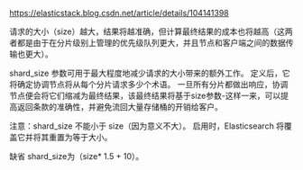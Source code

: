 https://elasticstack.blog.csdn.net/article/details/104141398

请求的大小（size）越大，结果将越准确，但计算最终结果的成本也将越高（这两者都是由于在分片级别上管理的优先级队列更大，并且节点和客户端之间的数据传输也更大）。

shard_size 参数可用于最大程度地减少请求的大小带来的额外工作。 定义后，它将确定协调节点将从每个分片请求多少个术语。 一旦所有分片都做出响应，协调节点便会将它们缩减为最终结果，该最终结果将基于size参数-这样一来，可以提高返回条款的准确性，并避免流回大量存储桶的开销给客户。

注意：shard_size 不能小于 size（因为意义不大）。 启用时，Elasticsearch 将覆盖它并将其重置为等于大小。

缺省 shard_size为（size* 1.5 + 10）。
